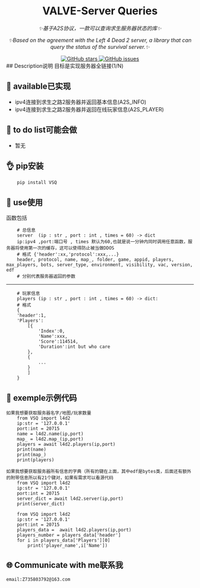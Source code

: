 <div align="center">

# VALVE-Server Queries
_✨基于A2S协议，一款可以查询求生服务器状态的库✨_

_✨Based on the agreement with the Left 4 Dead 2 server, a library that can query the status of the survival server.✨_

<a href="https://github.com/Umamusume-Agnes-Digital/VSQ/stargazers">
    <img alt="GitHub stars" src="https://img.shields.io/github/stars/Umamusume-Agnes-Digital/VSQ">
</a>
<a href="https://github.com/Umamusume-Agnes-Digital/VSQ/issues">
    <img alt="GitHub issues" src="https://img.shields.io/github/issues/Umamusume-Agnes-Digital/VSQ">
</a>

</div>
## Description说明
        目标是实现服务器全链接(1/N)


## 🎉 available已实现
 - ipv4连接到求生之路2服务器并返回基本信息(A2S_INFO)
 - ipv4连接到求生之路2服务器并返回在线玩家信息(A2S_PLAYER)

## 📖 to do list可能会做

 - 暂无

## 👌 pip安装
        pip install VSQ


## 📖 use使用

函数包括

        # 总信息
        server  (ip : str , port : int , times = 60) -> dict
        ip:ipv4 ,port:端口号 , times 默认为60,也就是说一分钟内同时调用任意函数，服务器将使用第一次的缓存，这可以使得防止被当做DDOS
        # 格式 {'header':xx,'protocol':xxx,...}
        header, protocol, name, map_, folder, game, appid, players, max_players, bots, server_type, environment, visibility, vac, version, edf
        # 分别代表服务器返回的参数

---
        # 玩家信息
        players (ip : str , port : int , times = 60) -> dict:
        # 格式
        {
        'header':1,
        'Players':
            [{
                'Index':0,
                'Name':xxx,
                'Score':114514,
                'Duration':int but who care
            },
            {
                ...
            }
            ]
        }

## 🍻 exemple示例代码

    如果我想要获取服务器名字/地图/玩家数量
        from VSQ import l4d2
        ip:str = '127.0.0.1' 
        port:int = 20715 
        name = l4d2.name(ip,port)
        map_ = l4d2.map_(ip,port)
        players = await l4d2.players(ip,port)
        print(name)
        print(map_)
        print(players)
    
    如果我想要获取服务器所有信息的字典（所有的键在上面，其中edf是bytes类，后面还有额外的附带信息所以有21个键对，如果有需求可以看源代码
        from VSQ import l4d2
        ip:str = '127.0.0.1' 
        port:int = 20715 
        server_dict = await l4d2.server(ip,port)
        print(server_dict)

        from VSQ import l4d2
        ip:str = '127.0.0.1' 
        port:int = 20715 
        players_data =  await l4d2.players(ip,port)
        players_number = players_data['header']
        for i in players_data['Players'][0]
            print('player_name',i['Name'])


## 🌐 Communicate with me联系我

    email:Z735803792@163.com